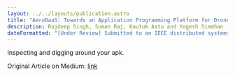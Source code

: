 ```yaml
---
layout: ../../layouts/publication.astro
title: "AeroDaaS: Towards an Application Programming Platform for Drones-as-a-Service"
description: Rajdeep Singh, Suman Raj, Kautuk Astu and Yogesh Simmhan
dateFormatted: "[Under Review] Submitted to an IEEE distributed systems conference in December 2024"
---
```


Inspecting and digging around your apk.

Original Article on Medium: [link](https://medium.com/android-news/exploring-your-apk-with-classyshark-f420ebb85dbb)
